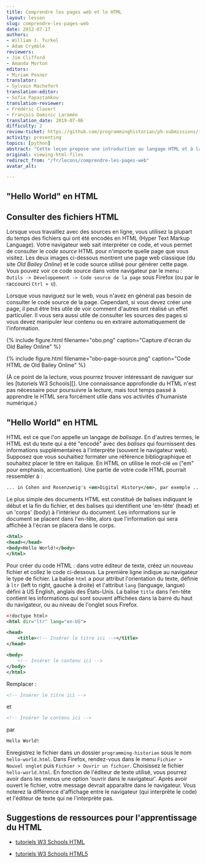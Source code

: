 ```yaml
---
title: Comprendre les pages web et le HTML
layout: lesson
slug: comprendre-les-pages-web
date: 2012-07-17
authors:
- William J. Turkel
- Adam Crymble
reviewers:
- Jim Clifford
- Amanda Morton
editors:
- Miriam Posner
translator:
- Sylvain Machefert
translation-editor:
- Sofia Papastamkou
translation-reviewer:
- Frédéric Clavert
- François Dominic Laramée
translation_date: 2019-07-06
difficulty: 2
review-ticket: https://github.com/programminghistorian/ph-submissions/issues/228
activity: presenting
topics: [python]
abstract: "Cette leçon propose une introduction au langage HTML et à la structuration des pages web."
original: viewing-html-files
redirect_from: "/fr/lecons/comprendre-les-pages-web"
avatar_alt: 

---
```


"Hello World" en HTML
---------------------

## Consulter des fichiers HTML

Lorsque vous travaillez avec des sources en ligne, vous utilisez
la plupart du temps des fichiers qui ont été encodés en HTML (Hyper Text Markup
Language). Votre navigateur web sait interpréter ce code, et vous permet
de consulter le *code source* HTML pour n'importe quelle page que vous visitez.
Les deux images ci-dessous montrent une page web classique (du site *Old Bailey Online*)
et le code source utilisé pour générer cette page. Vous pouvez voir ce code source
dans votre navigateur par le menu : `Outils -> Développement -> Code source de la page`
sous Firefox (ou par le raccourci `Ctrl + U`).

Lorsque vous naviguez sur le web, vous n'avez en général pas besoin de consulter
le code source de la page. Cependant, si vous devez créer une page, il peut être
très utile de voir comment d'autres ont réalisé un effet particulier. Il vous sera
aussi utile de consulter les sources des pages si vous devez manipuler leur contenu
ou en extraire automatiquement de l'information.

{% include figure.html filename="obo.png" caption="Capture d'écran du Old Bailey Online" %}

{% include figure.html filename="obo-page-source.png" caption="Code HTML de Old Bailey Online" %}

(À ce point de la lecture, vous pourrez trouver intéressant de naviguer sur les
[tutoriels W3 Schools][]. Une connaissance approfondie du HTML n'est pas nécessaire
pour poursuivre la lecture, mais tout temps passé à apprendre le HTML sera forcément
utile dans vos activités d'humaniste numérique.)

## "Hello World" en HTML

HTML est ce que l'on appelle un langage de *balisage*. En d'autres termes,
le HTML est du texte qui a été "encodé" avec des *balises* qui fournissent
des informations supplémentaires à l'interprète (souvent le navigateur web).
Supposez que vous souhaitiez formater une référence bibliographique et
souhaitez placer le titre en italique. En HTML on utilise le mot-clé `em`
("em" pour emphasis, accentuation). Une partie de votre code HTML pourrait
ressembler à :
``` xml
... in Cohen and Rosenzweig's <em>Digital History</em>, par exemple ...
```

Le plus simple des documents HTML est constitué de balises indiquant le début
et la fin du fichier, et des balises qui identifient une 'en-tête' (head) et un 'corps' (body)
à l'intérieur du document. Les informations sur le document se placent dans l'en-tête,
alors que l'information qui sera affichée à l'écran se placera dans le corps.

``` xml
<html>
<head></head>
<body>Hello World!</body>
</html>
```

Pour créer du code HTML : dans votre éditeur de texte, créez un nouveau fichier et collez
le code ci-dessous. La première ligne indique au navigateur le type de fichier.
La balise `html` a pour attribut l'orientation du texte, définie à `ltr` (left to right,
gauche à droite) et l'attribut `lang` (language, langue) défini à US English, anglais des États-Unis.
La balise `title` dans l'en-tête contient les informations qui sont souvent
affichées dans la barre du haut du navigateur, ou au niveau de l'onglet
sous Firefox.

``` xml
<!doctype html>
<html dir="ltr" lang="en-US">

<head>
    <title><!-- Insérer le titre ici --></title>
</head>

<body>
    <!-- Insérer le contenu ici -->
</body>
</html>
```

Remplacer :

``` xml
<!-- Insérer le titre ici -->
```

et

``` xml
<!-- Insérer le contenu ici -->
```

par

``` xml
Hello World!
```

Enregistrez le fichier dans un dossier `programming-historian` sous le nom
`hello-world.html`. Dans Firefox, rendez-vous dans le menu
`Fichier > Nouvel onglet` puis `Fichier > Ouvrir un fichier`. Choisissez
le fichier `hello-world.html`. En fonction de l'éditeur de texte utilisé,
vous pourrez avoir dans les menus une option 'ouvrir dans le navigateur'.
Après avoir ouvert le fichier, votre message devrait apparaître dans le navigateur.
Vous noterez la différence d'affichage entre le navigateur (qui interprète le code)
et l'éditeur de texte qui ne l'interprète pas.

## Suggestions de ressources pour l'apprentissage du HTML

- [tutoriels W3 Schools HTML][]
- [tutoriels W3 Schools HTML5][]

  [tutoriels W3 Schools HTML]: http://www.w3schools.com/html/default.asp
  [tutoriels W3 Schools HTML5]: http://www.w3schools.com/html/html5_intro.asp
